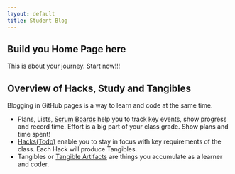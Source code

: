 ```yaml
---
layout: default
title: Student Blog
---
```



## Build you Home Page here 
This is about your journey. Start now!!!

## Overview of Hacks, Study and Tangibles
Blogging in GitHub pages is a way to learn and code at the same time. 

- Plans, Lists, [Scrum Boards](https://clickup.com/blog/scrum-board/) help you to track key events, show progress and record time.  Effort is a big part of your class grade.  Show plans and time spent!
- [Hacks(Todo)](https://levelup.gitconnected.com/six-ultimate-daily-hacks-for-every-programmer-60f5f10feae) enable you to stay in focus with key requirements of the class.  Each Hack will produce Tangibles.
- Tangibles or [Tangible Artifacts](https://en.wikipedia.org/wiki/Artifact_(software_development)) are things you accumulate as a learner and coder. 

<!DOCTYPE html>
<html lang="en">
<head>
  <meta charset="UTF-8">
  <meta name="viewport" content="width=device-width, initial-scale=1.0">
  <title>Stickman Game</title>
  <style>
    body {
      margin: 0;
      overflow: hidden;
    }

    #stickman {
      width: 50px;
      height: 100px;
      background-color: black;
      position: absolute;
      bottom: 0;
      left: 50%;
      transform: translateX(-50%);
    }
  </style>
</head>
<body>

<div id="stickman"></div>

<script>
  const stickman = document.getElementById("stickman");
  let positionX = window.innerWidth / 2 - 25; // Initial X position
  let positionY = 0; // Initial Y position
  let isJumping = false;
  let jumpHeight = 0;

  function updateStickman() {
    stickman.style.left = positionX + "px";
    stickman.style.bottom = positionY + "px";
  }

  function jump() {
    if (!isJumping) {
      isJumping = true;
      const jumpInterval = setInterval(() => {
        if (jumpHeight < 50) {
          // Jump up
          positionY += 5;
          jumpHeight += 5;
        } else if (jumpHeight >= 50 && jumpHeight < 100) {
          // Fall down
          positionY -= 5;
          jumpHeight += 5;
        } else {
          // Jump complete
          clearInterval(jumpInterval);
          isJumping = false;
          jumpHeight = 0;
        }
        updateStickman();
      }, 20);
    }
  }

  window.addEventListener("keydown", (event) => {
    if (event.key === "ArrowRight") {
      positionX += 10;
    } else if (event.key === "ArrowLeft") {
      positionX -= 10;
    } else if (event.key === "ArrowUp") {
      jump();
    }

    updateStickman();
  });
</script>

</body>
</html>
